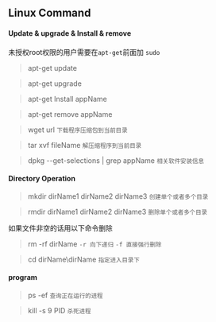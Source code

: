## Linux Command
#### Update & upgrade & Install & remove
未授权root权限的用户需要在`apt-get`前面加 `sudo` 
> apt-get update 

> apt-get upgrade

> apt-get Install appName

> apt-get remove appName

> wget url `下载程序压缩包到当前目录`

> tar xvf fileName `解压缩程序到当前目录`

> dpkg --get-selections | grep appName `相关软件安装信息`

#### Directory Operation
> mkdir dirName1 dirName2 dirName3 `创建单个或者多个目录`

> rmdir dirName1 dirName2 dirName3 `删除单个或者多个目录`

如果文件非空的话用以下命令删除<br>

>rm -rf dirName `-r 向下递归` `-f 直接强行删除`

> cd dirName\dirName `指定进入目录下`

#### program

> ps -ef `查询正在运行的进程`

> kill -s 9 PID `杀死进程`

